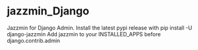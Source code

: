 # jazzmin_Django
Jazzmin for Django Admin.
Install the latest pypi release with pip install -U django-jazzmin
Add jazzmin to your INSTALLED_APPS before django.contrib.admin
